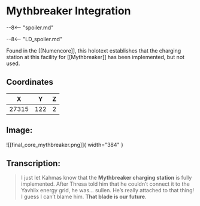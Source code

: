 # Mythbreaker Integration

--8<-- "spoiler.md"

--8<-- "LD_spoiler.md"

Found in the [[Numencore]], this holotext establishes that the charging station at this facility for [[Mythbreaker]] has been implemented, but not used.

## Coordinates
| **X** | **Y** | **Z** |
| :---: | :---: | :---: |
| 27315 |  122  | 2 |

## Image:

![[final_core_mythbreaker.png]]{ width="384" }

## Transcription:
> I just let Kahmas know that the **Mythbreaker charging station** is fully implemented. After Thresa told him that he couldn’t connect it to the Yavhlix energy grid, he was… sullen. He’s really attached to that thing! I guess I can’t blame him. **That blade is our future**.
